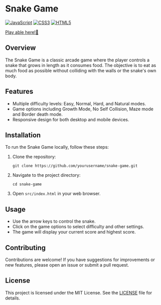 # Snake Game

[![JavaScript](https://img.shields.io/badge/JavaScript-F7DF1E?style=for-the-badge&logo=javascript&logoColor=black)](https://developer.mozilla.org/en-US/docs/Web/JavaScript)
[![CSS3](https://img.shields.io/badge/CSS3-1572B6?style=for-the-badge&logo=css3&logoColor=white)](https://www.w3.org/Style/CSS/)
[![HTML5](https://img.shields.io/badge/HTML5-E34F26?style=for-the-badge&logo=html5&logoColor=white)](https://html.spec.whatwg.org/)

[Play able here!🔗](https://xlegacy9.github.io/SnakeGame2.2/)
## Overview

The Snake Game is a classic arcade game where the player controls a snake that grows in length as it consumes food. The objective is to eat as much food as possible without colliding with the walls or the snake's own body.

## Features

- Multiple difficulty levels: Easy, Normal, Hard, and Natural modes.
- Game options including Growth Mode, No Self Collision, Maze mode and Border death mode.
- Responsive design for both desktop and mobile devices.

## Installation

To run the Snake Game locally, follow these steps:

1. Clone the repository:
   ```
   git clone https://github.com/yourusername/snake-game.git
   ```
2. Navigate to the project directory:
   ```
   cd snake-game
   ```
3. Open `src/index.html` in your web browser.

## Usage

- Use the arrow keys to control the snake.
- Click on the game options to select difficulty and other settings.
- The game will display your current score and highest score.

## Contributing

Contributions are welcome! If you have suggestions for improvements or new features, please open an issue or submit a pull request.

## License

This project is licensed under the MIT License. See the [LICENSE](LICENSE) file for details.
